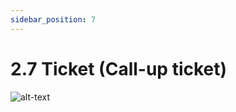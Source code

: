 ```yaml
---
sidebar_position: 7
---
```


# 2.7 Ticket (Call-up ticket)

![alt-text](pic/casperarmy_tickets_banner.png)
